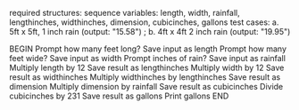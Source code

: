 required structures: sequence
variables: length, width, rainfall, lengthinches, widthinches, dimension, cubicinches, gallons
test cases: a. 5ft x 5ft, 1 inch rain (output: "15.58")  ; b. 4ft x 4ft 2 inch rain (output: "19.95")

BEGIN
	Prompt how many feet long?
	Save input as length
	Prompt how many feet wide?
	Save input as width
	Prompt inches of rain?
	Save input as rainfall
	Multiply length by 12
	Save result as lengthinches
	Multiply width by 12
	Save result as widthinches
	Multiply widthinches by lengthinches
	Save result as dimension
	Multiply dimension by rainfall
	Save result as cubicinches
	Divide cubicinches by 231
	Save result as gallons
	Print gallons
END